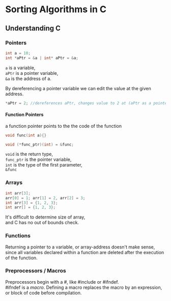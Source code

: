 # Sorting Algorithms in C

## Understanding C
### Pointers
```c
int a = 10;
int *aPtr = &a | int* aPtr = &a;
```
`a` is a variable, <br>
`aPtr` is a pointer variable, <br>
`&a` is the address of a.

By dereferencing a pointer variable we can edit the value at the given address.
```c
*aPtr = 2; //dereferences aPtr, changes value to 2 at (aPtr as a pointer variable).
```

#### Function Pointers
a function pointer points to the the code of the function <br>
```c
void func(int a){}

void (*func_ptr)(int) = &func;
```
`void` is the return type, <br>
`func_ptr` is the pointer variable, <br>
`int` is the type of the first parameter, <br>
`&func`

### Arrays
```c
int arr[3];
arr[0] = 1; arr[1] = 2, arr[2] = 3;
int arr[3] = {1, 2, 3};
int arr[] = {1, 2, 3};
```
It's difficult to determine size of array, <br>
and C has no out of bounds check.

### Functions
Returning a pointer to a variable, or array-address doesn't make sense, since all variables declared within a function are deleted after the execution of the function.

### Preprocessors / Macros
Preprocessors begin with a #, like #include or #ifndef. <br>
\#ifndef is a <i>macro</i>. Defining a macro replaces the macro by an expression, or block of code before compilation.
